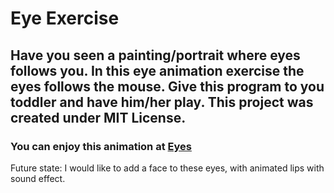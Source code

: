 # Eye Exercise
## Have you seen a painting/portrait where eyes follows you. In this eye animation exercise the eyes follows the mouse. Give this program to you toddler and have him/her play. This project was created under MIT License.

### You can enjoy this animation at <a href="https://rhdpd.github.io/Eye/"> Eyes </a>

Future state: I would like to add a face to these eyes, with animated lips with sound effect.

